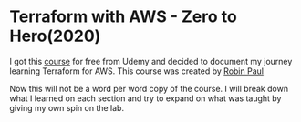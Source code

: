 # Terraform with AWS - Zero to Hero(2020)

I got this [course](https://www.udemy.com/course/master-terraform-with-aws/) for free from Udemy and decided to document my journey learning Terraform for AWS. This course was created by [Robin Paul](https://linkedin.com/in/rube84/.)  

Now this will not be a word per word copy of the course. I will break down what I learned on each section and try to expand on what was taught by giving my own spin on the lab.